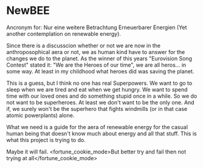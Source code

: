 # NewBEE
Ancronym for: Nur eine weitere Betrachtung Erneuerbarer Energien (Yet another contemplation on renewable energy). 

Since there is a discusscion whether or not we are now in the anthroposophical aera or not, we as human kind have to answer for the changes we do to the planet. As the winner of this years "Eurovision Song Contest" stated it: "We are the Heroes of our time", we are all heros... in some way. At least in my childhood what heroes did was saving the planet. 

This is a guess, but I think no one has real Superpowers. We want to go to sleep when we are tired and eat when we get hungry. We want to spend time with our loved ones and do something stupid once in a while. 
So we do not want to be superheroes. At least we don't want to be the only one. And if, we surely won't be the superhero that fights windmills (or in that case atomic powerplants) alone.

What we need is a guide for the aera of renewable energy for the casual human being that doesn't know much about energy and all that stuff. This is what this project is trying to do.

Maybe it will fail. <fortune_cookie_mode>But better try and fail then not trying at all</fortune_cookie_mode>
